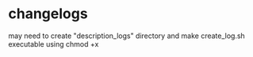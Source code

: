 # changelogs

may need to create "description_logs" directory and make create_log.sh executable using chmod +x
